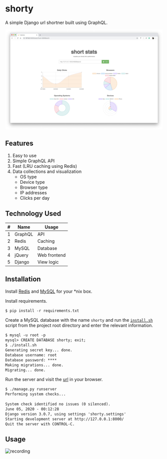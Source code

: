 # shorty
A simple Django url shortner built using GraphQL.

![stats](imgs/stats.png)

## Features

1. Easy to use
2. Simple GraphQL API
3. Fast (LRU caching using Redis)
4. Data collections and visualization
    - OS type
    - Device type
    - Browser type
    - IP addresses
    - Clicks per day

## Technology Used

| # | Name    | Usage        |
|---|---------|--------------|
| 1 | GraphQL | API          |
| 2 | Redis   | Caching      |
| 3 | MySQL   | Database     |
| 4 | jQuery  | Web frontend |
| 5 | Django  | View logic   |

## Installation

Install [Redis](https://redis.io/) and [MySQL](https://www.mysql.com/) for your *nix box.

Install requirements.

```shell script
$ pip install -r requirements.txt
```

Create a MySQL database with the name `shorty` and run the [`install.sh`](install.sh) script from the project root 
directory and enter the relevant information.

```shell script
$ mysql -u root -p
mysql> CREATE DATABASE shorty; exit;
$ ./install.sh
Generating secret key... done.
Database username: root
Database password: ****
Making migrations... done.
Migrating... done.
```

Run the server and visit the [url](http://localhost:8000) in your browser.

```shell script
$ ./manage.py runserver
Performing system checks...

System check identified no issues (0 silenced).
June 05, 2020 - 00:12:28
Django version 3.0.7, using settings 'shorty.settings'
Starting development server at http://127.0.0.1:8000/
Quit the server with CONTROL-C.
```

## Usage

![recording](imgs/recording.gif)
